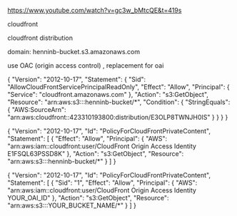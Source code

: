 https://www.youtube.com/watch?v=gc3w_bMtcQE&t=419s


cloudfront

cloudfront distribution

domain: henninb-bucket.s3.amazonaws.com


use OAC (origin access control) , replacement for oai



{
    "Version": "2012-10-17",
    "Statement": {
        "Sid": "AllowCloudFrontServicePrincipalReadOnly",
        "Effect": "Allow",
        "Principal": {
            "Service": "cloudfront.amazonaws.com"
        },
        "Action": "s3:GetObject",
        "Resource": "arn:aws:s3:::henninb-bucket/*",
        "Condition": {
            "StringEquals": {
                "AWS:SourceArn": "arn:aws:cloudfront::423310193800:distribution/E3OLP8TWNJH0IS"
            }
        }
    }
}


{
    "Version": "2012-10-17",
    "Id": "PolicyForCloudFrontPrivateContent",
    "Statement": [
        {
            "Effect": "Allow",
            "Principal": {
                "AWS": "arn:aws:iam::cloudfront:user/CloudFront Origin Access Identity E1FSQL63PSSD8K"
            },
            "Action": "s3:GetObject",
            "Resource": "arn:aws:s3:::henninb-bucket/*"
        }
    ]
}

{
    "Version": "2012-10-17",
    "Id": "PolicyForCloudFrontPrivateContent",
    "Statement": [
        {
            "Sid": "1",
            "Effect": "Allow",
            "Principal": {
                "AWS": "arn:aws:iam::cloudfront:user/CloudFront Origin Access Identity YOUR_OAI_ID"
            },
            "Action": "s3:GetObject",
            "Resource": "arn:aws:s3:::YOUR_BUCKET_NAME/*"
        }
    ]
}

